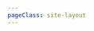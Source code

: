 ```yaml
---
pageClass: site-layout
---
```


<script setup>
import person from "/components/person/index.vue"

</script>

<person />